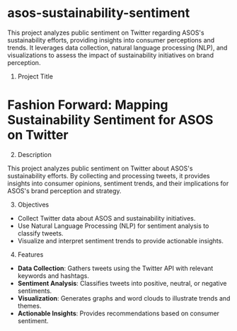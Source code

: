# asos-sustainability-sentiment
This project analyzes public sentiment on Twitter regarding ASOS's sustainability efforts, providing insights into consumer perceptions and trends. It leverages data collection, natural language processing (NLP), and visualizations to assess the impact of sustainability initiatives on brand perception.

1. Project Title

# Fashion Forward: Mapping Sustainability Sentiment for ASOS on Twitter

2. Description

This project analyzes public sentiment on Twitter about ASOS's sustainability efforts. By collecting and processing tweets, it provides insights into consumer opinions, sentiment trends, and their implications for ASOS's brand perception and strategy.

3. Objectives

- Collect Twitter data about ASOS and sustainability initiatives.
- Use Natural Language Processing (NLP) for sentiment analysis to classify tweets.
- Visualize and interpret sentiment trends to provide actionable insights.

4. Features

- **Data Collection**: Gathers tweets using the Twitter API with relevant keywords and hashtags.
- **Sentiment Analysis**: Classifies tweets into positive, neutral, or negative sentiments.
- **Visualization**: Generates graphs and word clouds to illustrate trends and themes.
- **Actionable Insights**: Provides recommendations based on consumer sentiment.
